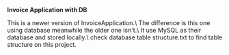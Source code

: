 **Invoice Application with DB**

This is a newer version of InvoiceApplication.\\
The difference is this one using database meanwhile the older one isn't.\\
It use MySQL as their database and stored locally.\\
check database table structure.txt to find table structure on this project.
